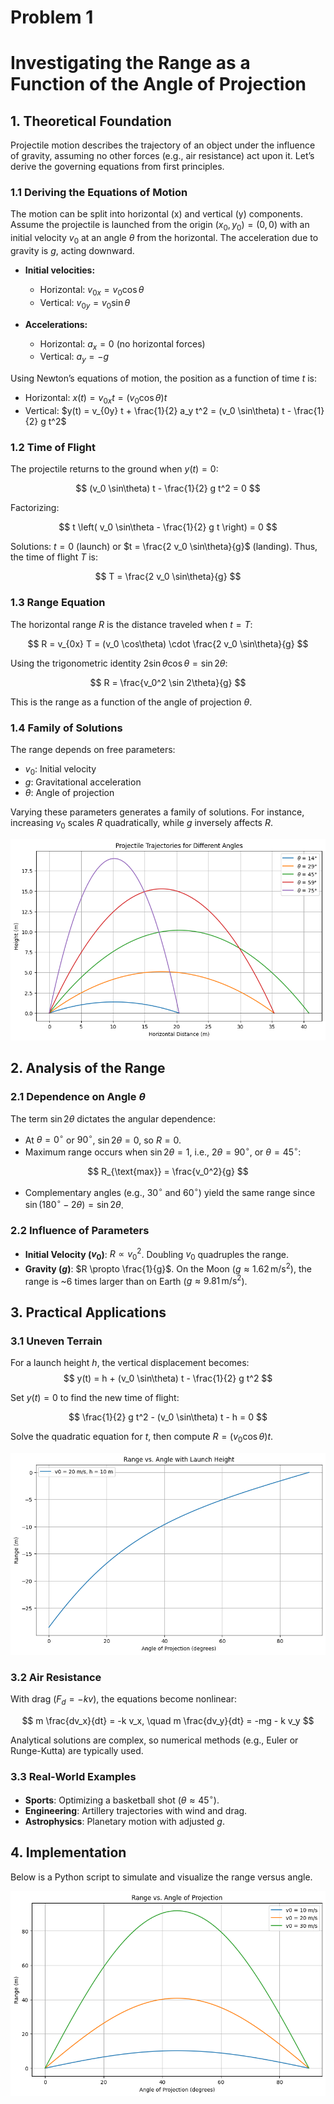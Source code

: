 # Problem 1

# Investigating the Range as a Function of the Angle of Projection

## 1. Theoretical Foundation

Projectile motion describes the trajectory of an object under the influence of gravity, assuming no other forces (e.g., air resistance) act upon it. Let’s derive the governing equations from first principles.

### 1.1 Deriving the Equations of Motion

The motion can be split into horizontal (x) and vertical (y) components. Assume the projectile is launched from the origin $(x_0, y_0) = (0, 0)$ with an initial velocity $v_0$ at an angle $\theta$ from the horizontal. The acceleration due to gravity is $g$, acting downward.

- **Initial velocities:**

  - Horizontal: $v_{0x} = v_0 \cos\theta$
  - Vertical: $v_{0y} = v_0 \sin\theta$

- **Accelerations:**

  - Horizontal: $a_x = 0$ (no horizontal forces)
  - Vertical: $a_y = -g$

Using Newton’s equations of motion, the position as a function of time $t$ is:

- Horizontal: $x(t) = v_{0x} t = (v_0 \cos\theta) t$
- Vertical: $y(t) = v_{0y} t + \frac{1}{2} a_y t^2 = (v_0 \sin\theta) t - \frac{1}{2} g t^2$

### 1.2 Time of Flight

The projectile returns to the ground when $y(t) = 0$:

$$
(v_0 \sin\theta) t - \frac{1}{2} g t^2 = 0
$$

Factorizing:

$$
t \left( v_0 \sin\theta - \frac{1}{2} g t \right) = 0
$$

Solutions: $t = 0$ (launch) or $t = \frac{2 v_0 \sin\theta}{g}$ (landing). Thus, the time of flight $T$ is:

$$
T = \frac{2 v_0 \sin\theta}{g}
$$

### 1.3 Range Equation

The horizontal range $R$ is the distance traveled when $t = T$:

$$
R = v_{0x} T = (v_0 \cos\theta) \cdot \frac{2 v_0 \sin\theta}{g}
$$

Using the trigonometric identity $2 \sin\theta \cos\theta = \sin 2\theta$:

$$
R = \frac{v_0^2 \sin 2\theta}{g}
$$

This is the range as a function of the angle of projection $\theta$.

### 1.4 Family of Solutions

The range depends on free parameters:

- $v_0$: Initial velocity
- $g$: Gravitational acceleration
- $\theta$: Angle of projection

Varying these parameters generates a family of solutions. For instance, increasing $v_0$ scales $R$ quadratically, while $g$ inversely affects $R$.

![alt text](image-1.png)

## 2. Analysis of the Range

### 2.1 Dependence on Angle $\theta$

The term $\sin 2\theta$ dictates the angular dependence:

- At $\theta = 0^\circ$ or $90^\circ$, $\sin 2\theta = 0$, so $R = 0$.
- Maximum range occurs when $\sin 2\theta = 1$, i.e., $2\theta = 90^\circ$, or $\theta = 45^\circ$:

$$
R_{\text{max}} = \frac{v_0^2}{g}
$$

- Complementary angles (e.g., $30^\circ$ and $60^\circ$) yield the same range since $\sin(180^\circ - 2\theta) = \sin 2\theta$.

### 2.2 Influence of Parameters

- **Initial Velocity ($v_0$)**: $R \propto v_0^2$. Doubling $v_0$ quadruples the range.
- **Gravity ($g$)**: $R \propto \frac{1}{g}$. On the Moon ($g \approx 1.62 \, \text{m/s}^2$), the range is ~6 times larger than on Earth ($g \approx 9.81 \, \text{m/s}^2$).

## 3. Practical Applications

### 3.1 Uneven Terrain

For a launch height $h$, the vertical displacement becomes:
$$
y(t) = h + (v_0 \sin\theta) t - \frac{1}{2} g t^2
$$

Set $y(t) = 0$ to find the new time of flight:

$$
\frac{1}{2} g t^2 - (v_0 \sin\theta) t - h = 0
$$

Solve the quadratic equation for $t$, then compute $R = (v_0 \cos\theta) t$.

![alt text](image-2.png)

### 3.2 Air Resistance

With drag ($F_d = -k v$), the equations become nonlinear:

$$
m \frac{dv_x}{dt} = -k v_x, \quad m \frac{dv_y}{dt} = -mg - k v_y
$$

Analytical solutions are complex, so numerical methods (e.g., Euler or Runge-Kutta) are typically used.

### 3.3 Real-World Examples

- **Sports**: Optimizing a basketball shot ($\theta \approx 45^\circ$).
- **Engineering**: Artillery trajectories with wind and drag.
- **Astrophysics**: Planetary motion with adjusted $g$.

## 4. Implementation

Below is a Python script to simulate and visualize the range versus angle.


![alt text](image.png)
